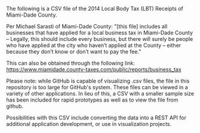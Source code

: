 The following is a CSV file of the 2014 Local Body Tax (LBT) Receipts of Miami-Dade County. 

Per Michael Sarasti of Miami-Dade County: "[this file] includes all businesses that have applied for a local business tax in Miami-Dade County – Legally, this should include every business, but there will surely be people who have applied at the city who haven’t applied at the County – either because they don’t know or don’t want to pay the fee."

This can also be obtained through the following link:
https://www.miamidade.county-taxes.com/public/reports/business_tax

Please note: while GitHub is capable of visualizing .csv files, the file in this repository is too large for GitHub's system. These files can be viewed in a variety of other applications. In lieu of this, a CSV with a smaller sample size has been included for rapid prototypes as well as to view the file from github.

Possibilities with this CSV include converting the data into a REST API for additional application development, or use in visualization projects.